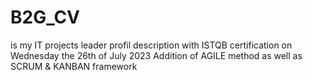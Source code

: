 # B2G_CV
is my IT projects leader profil description with ISTQB certification on Wednesday the 26th of July 2023
Addition of AGILE method as well as SCRUM & KANBAN framework
